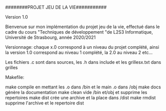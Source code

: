  ########PROJET JEU DE LA VIE###########
 
 Version 1.0

Bienvenue sur mon implémentation du projet jeu de la vie,
effectué dans le cadre du cours "Techniques de développement "de L2S3 Informatique,
Université de Strasbourg, année 2020/2021

Versionnage: chaque x.0 correspond à un niveau du projet complété, ainsi la version 1.0
			correspond au niveau 1 complété, la 2.0 au niveau 2 etc...

Les fichiers .c sont dans sources, les .h dans include et les grillesx.txt dans grilles

Makefile: 

make compile en mettant les .o dans /bin et le main .o dans /obj 
make docs génère la documentation
make clean vide /bin et/obj et supprime les repertoires
make dist crée une archive et la place dans /dist
make rmdist supprime l'archive et le repertoire dist

